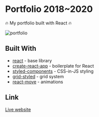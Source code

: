 # Portfolio 2018~2020
🔥 My portfolio built with React  🔥

![portfolio](https://github.com/matroussilhe/react-portfolio/blob/master/screenshot.png)

## Built With
* [react](https://github.com/facebook/react) - base library
* [create-react-app](https://github.com/facebook/create-react-app) - boilerplate for React
* [styled-components](https://github.com/styled-components/styled-components/tree/v2) - CSS-in-JS styling
* [grid-styled](https://github.com/jxnblk/grid-styled) - grid system
* [react-move](https://github.com/react-tools/react-move) - animations

## Link
[Live website](http://matroussilhe.com/)
